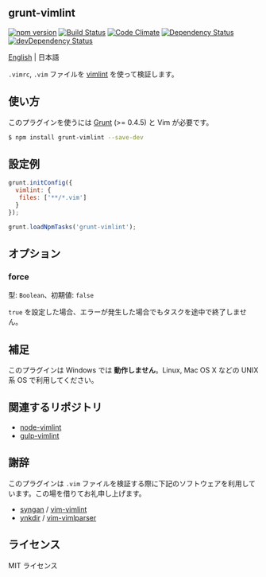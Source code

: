 grunt-vimlint
-------------

[![npm version](https://img.shields.io/npm/v/grunt-vimlint.svg?style=flat-square)](https://www.npmjs.com/package/grunt-vimlint)
[![Build Status](https://img.shields.io/travis/pine/grunt-vimlint/master.svg?style=flat-square)](https://travis-ci.org/pine/grunt-vimlint)
[![Code Climate](https://img.shields.io/codeclimate/github/pine/grunt-vimlint.svg?style=flat-square)](https://codeclimate.com/github/pine/grunt-vimlint)
[![Dependency Status](https://img.shields.io/david/pine/grunt-vimlint.svg?style=flat-square)](https://david-dm.org/pine/grunt-vimlint)
[![devDependency Status](https://img.shields.io/david/dev/pine/grunt-vimlint.svg?style=flat-square)](https://david-dm.org/pine/grunt-vimlint#info=devDependencies)

[English](README.md) | 日本語

`.vimrc`, `.vim` ファイルを [vimlint](https://github.com/syngan/vim-vimlint) を使って検証します。

## 使い方

このプラグインを使うには [Grunt](http://gruntjs.com) (>= 0.4.5) と Vim が必要です。

```sh
$ npm install grunt-vimlint --save-dev
```

## 設定例

```js
grunt.initConfig({
  vimlint: {
   files: ['**/*.vim']
  }
});

grunt.loadNpmTasks('grunt-vimlint');
```

## オプション
### force

型: `Boolean`、初期値: `false`

`true` を設定した場合、エラーが発生した場合でもタスクを途中で終了しません。

## 補足
このプラグインは Windows では **動作しません**。Linux, Mac OS X などの UNIX 系 OS で利用してください。

## 関連するリポジトリ

 -  [node-vimlint](https://github.com/pine/node-vimlint)
 -  [gulp-vimlint](https://github.com/pine/gulp-vimlint)

## 謝辞
このプラグインは `.vim` ファイルを検証する際に下記のソフトウェアを利用しています。この場を借りてお礼申し上げます。

 - [syngan](https://github.com/syngan) / [vim-vimlint](https://github.com/syngan/vim-vimlint)
 - [ynkdir](https://github.com/ynkdir) / [vim-vimlparser](https://github.com/ynkdir/vim-vimlparser)

## ライセンス
MIT ライセンス
